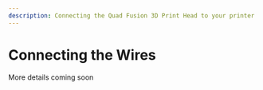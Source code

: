 ```yaml
---
description: Connecting the Quad Fusion 3D Print Head to your printer
---
```


# Connecting the Wires

More details coming soon

